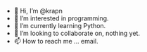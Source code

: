 - 👋 Hi, I’m @krapn
- 👀 I’m interested in programming.
- 🌱 I’m currently learning Python.
- 💞️ I’m looking to collaborate on, nothing yet.
- 📫 How to reach me ... email.

<!---
krapn/krapn is a ✨ special ✨ repository because its `README.md` (this file) appears on your GitHub profile.
You can click the Preview link to take a look at your changes.
--->
